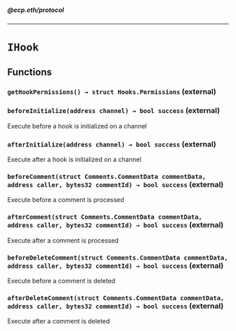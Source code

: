 ##### @ecp.eth/protocol

----

# `IHook`











## Functions

### `getHookPermissions() → struct Hooks.Permissions` (external)





### `beforeInitialize(address channel) → bool success` (external)

Execute before a hook is initialized on a channel




### `afterInitialize(address channel) → bool success` (external)

Execute after a hook is initialized on a channel




### `beforeComment(struct Comments.CommentData commentData, address caller, bytes32 commentId) → bool success` (external)

Execute before a comment is processed




### `afterComment(struct Comments.CommentData commentData, address caller, bytes32 commentId) → bool success` (external)

Execute after a comment is processed




### `beforeDeleteComment(struct Comments.CommentData commentData, address caller, bytes32 commentId) → bool success` (external)

Execute before a comment is deleted




### `afterDeleteComment(struct Comments.CommentData commentData, address caller, bytes32 commentId) → bool success` (external)

Execute after a comment is deleted






